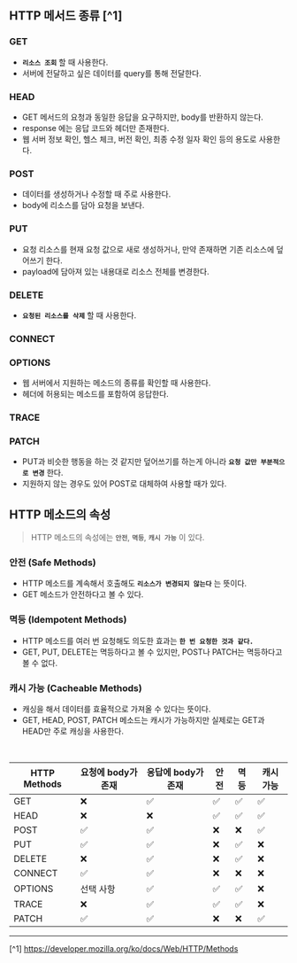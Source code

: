 ## HTTP 메서드 종류 [^1]
### GET
- **`리소스 조회`** 할 때 사용한다.
- 서버에 전달하고 싶은 데이터를 query를 통해 전달한다.

### HEAD
- GET 메서드의 요청과 동일한 응답을 요구하지만, body를 반환하지 않는다.
- response 에는 응답 코드와 헤더만 존재한다.
- 웹 서버 정보 확인, 헬스 체크, 버전 확인, 최종 수정 일자 확인 등의 용도로 사용한다.

### POST
- 데이터를 생성하거나 수정할 때 주로 사용한다.
- body에 리소스를 담아 요청을 보낸다.

### PUT
- 요청 리소스를 현재 요청 값으로 새로 생성하거나, 만약 존재하면 기존 리소스에 덮어쓰기 한다.
- payload에 담아져 있는 내용대로 리소스 전체를 변경한다.

### DELETE
- **`요청된 리소스를 삭제`** 할 때 사용한다.

### CONNECT

### OPTIONS
- 웹 서버에서 지원하는 메소드의 종류를 확인할 때 사용한다.
- 헤더에 허용되는 메소드를 포함하여 응답한다.

### TRACE

### PATCH
- PUT과 비슷한 행동을 하는 것 같지만 덮어쓰기를 하는게 아니라 **`요청 값만 부분적으로 변경`** 한다.
- 지원하지 않는 경우도 있어 POST로 대체하여 사용할 때가 있다.

## HTTP 메소드의 속성
> HTTP 메소드의 속성에는 **`안전`**, **`멱등`**, **`캐시 가능`** 이 있다.

### 안전 (Safe Methods)
- HTTP 메소드를 계속해서 호출해도 **`리소스가 변경되지 않는다`** 는 뜻이다. 
- GET 메소드가 안전하다고 볼 수 있다.

### 멱등 (Idempotent Methods)
- HTTP 메소드를 여러 번 요청해도 의도한 효과는 **`한 번 요청한 것과 같다.`**
- GET, PUT, DELETE는 멱등하다고 볼 수 있지만, POST나 PATCH는 멱등하다고 볼 수 없다.

### 캐시 가능 (Cacheable Methods)
- 캐싱을 해서 데이터를 효율적으로 가져올 수 있다는 뜻이다.
- GET, HEAD, POST, PATCH 메소드는 캐시가 가능하지만 실제로는 GET과 HEAD만 주로 캐싱을 사용한다.

<br>

|HTTP Methods|요청에 body가 존재|응답에 body가 존재|안전|멱등|캐시 가능|
|---|---|---|---|---|---|
|GET|❌|✅|✅|✅|✅|
|HEAD|❌|❌|✅|✅|✅|
|POST|✅|✅|❌|❌|✅|
|PUT|✅|✅|❌|✅|❌|
|DELETE|❌|✅|❌|✅|❌|
|CONNECT|✅|✅|❌|❌|❌|
|OPTIONS|선택 사항|✅|✅|✅|❌|
|TRACE|❌|✅|✅|✅|❌|
|PATCH|✅|✅|❌|❌|✅|

---
[^1] https://developer.mozilla.org/ko/docs/Web/HTTP/Methods
